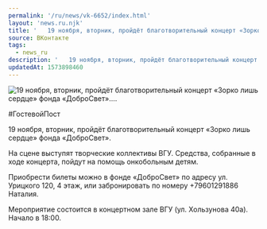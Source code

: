 ```yaml
---
permalink: '/ru/news/vk-6652/index.html'
layout: 'news.ru.njk'
title: '   19 ноября, вторник, пройдёт благотворительный концерт «Зорко лишь сердце» фонда «ДоброСвет».…'
source: ВКонтакте
tags:
  - news_ru
description: '   19 ноября, вторник, пройдёт благотворительный концерт «Зорко лишь сердце» фонда «ДоброСвет».…'
updatedAt: 1573898460
---
```

![   19 ноября, вторник, пройдёт благотворительный концерт «Зорко лишь сердце» фонда «ДоброСвет».…](https://sun9-25.userapi.com/impf/c855120/v855120390/16da07/fjacUXjBh-I.jpg?size=1280x847&quality=96&sign=47e31dc0c3a7ad1d6c85205d6364de09&c_uniq_tag=NfizGxcprDf-1r1SzOkcxUA9rEOEFruXyIdaJMVodis&type=album)

#ГостевойПост

19 ноября, вторник, пройдёт благотворительный концерт «Зорко лишь сердце» фонда «ДоброСвет».

На сцене выступят творческие коллективы ВГУ. Средства, собранные в ходе концерта, пойдут на помощь онкобольным детям.

Приобрести билеты можно в фонде «ДоброСвет» по адресу ул. Урицкого 120, 4 этаж, или забронировать по номеру +79601291886 Наталия.

Мероприятие состоится в концертном зале ВГУ (ул. Хользунова 40а). Начало в 18:00.
